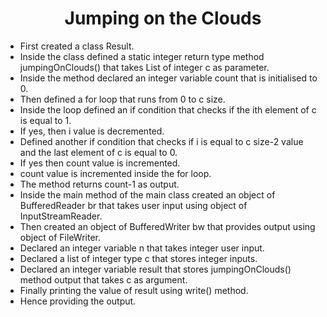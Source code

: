 <h1 align="center">Jumping on the Clouds</h1>

- First created a class Result.
- Inside the class defined a static integer return type method jumpingOnClouds() that takes List of integer c as parameter.
- Inside the method declared an integer variable count that is initialised to 0.
- Then defined a for loop that runs from 0 to c size.
- Inside the loop defined an if condition that checks if the ith element of c is equal to 1.
- If yes, then i value is decremented.
- Defined another if condition that checks if i is equal to c size-2 value and the last element of c is equal to 0.
- If yes then count value is incremented.
- count value is incremented inside the for loop.
- The method returns count-1 as output.
- Inside the main method of the main class created an object of BufferedReader br that takes user input using object of InputStreamReader.
- Then created an object of BufferedWriter bw that provides output using object of FileWriter.
- Declared an integer variable n that takes integer user input.
- Declared a list of integer type c that stores integer inputs.
- Declared an integer variable result that stores jumpingOnClouds() method output that takes c as argument.
- Finally printing the value of result using write() method.
- Hence providing the output.